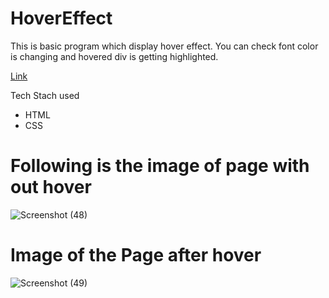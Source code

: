 # HoverEffect
This is basic program which display hover effect. You can check font color is changing and hovered div is getting highlighted.

<a href="polite-palmier-a47263.netlify.app/">Link</a>

Tech Stach used
- HTML
- CSS

# Following is the image of page with out hover
![Screenshot (48)](https://user-images.githubusercontent.com/102024693/192527874-e3ead8a3-58b2-43df-a729-ad634e47f07e.png)


# Image of the Page after hover

![Screenshot (49)](https://user-images.githubusercontent.com/102024693/192528423-47f1f570-dbff-4f52-9fd5-263db3f26243.png)
